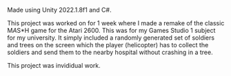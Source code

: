 Made using Unity 2022.1.8f1 and C#.

This project was worked on for 1 week where I made a remake of the classic M*A*S*H game for the Atari 2600. This was for my Games Studio 1 subject for my university.
It simply included a randomly generated set of soldiers and trees on the screen which the player (helicopter) has to collect the soldiers and send them to the nearby hospital without crashing in a tree.

This project was invididual work.
